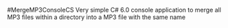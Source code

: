 #MergeMP3ConsoleCS
Very simple C# 6.0 console application to merge all MP3 files within a directory into a MP3 file with the same name

